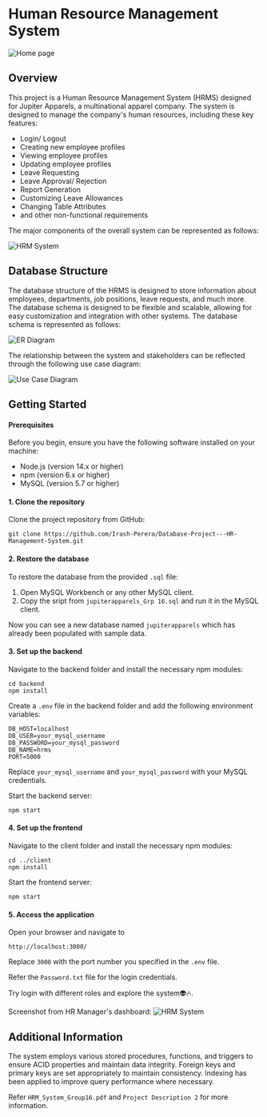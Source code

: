 # Human Resource Management System

![Home page](./screenshots/Screenshot_21-5-2024_123542_localhost.jpeg "Home Page") 


## Overview

This project is a Human Resource Management System (HRMS) designed for Jupiter Apparels, a multinational apparel company. The system is designed to manage the company's human resources, including these key features:

- Login/ Logout
- Creating new employee profiles
- Viewing employee profiles
- Updating employee profiles
- Leave Requesting
- Leave Approval/ Rejection
- Report Generation
- Customizing Leave Allowances
- Changing Table Attributes
- and other non-functional requirements

The major components of the overall system can be represented as follows:   

![HRM System](./screenshots/HRMSystem.png "HRM System")

## Database Structure

The database structure of the HRMS is designed to store information about employees, departments, job positions, leave requests, and much more. The database schema is designed to be flexible and scalable, allowing for easy customization and integration with other systems. The database schema is represented as follows:

![ER Diagram](./screenshots/ERDiagram.png "ER Diagram")

The relationship between the system and stakeholders can be reflected through the following use case diagram:

![Use Case Diagram](./screenshots/UsecaseDiagram.png "Use Case Diagram")


## Getting Started

#### Prerequisites
Before you begin, ensure you have the following software installed on your machine:
- Node.js (version 14.x or higher)
- npm (version 6.x or higher)
- MySQL (version 5.7 or higher)

#### 1. Clone the repository

Clone the project repository from GitHub:
```
git clone https://github.com/Irash-Perera/Database-Project---HR-Management-System.git
```
#### 2. Restore the database

To restore the database from the provided `.sql` file:

1. Open MySQL Workbench or any other MySQL client.
2. Copy the sript from `jupiterapparels_Grp 16.sql` and run it in the MySQL client.

Now you can see a new database named `jupiterapparels` which has already been populated with sample data.

#### 3. Set up the backend

Navigate to the backend folder and install the necessary npm modules:

```
cd backend
npm install
```
Create a `.env` file in the backend folder and add the following environment variables:

```
DB_HOST=localhost
DB_USER=your_mysql_username
DB_PASSWORD=your_mysql_password
DB_NAME=hrms
PORT=5000
```
Replace `your_mysql_username` and `your_mysql_password` with your MySQL credentials.

Start the backend server:

```
npm start
```
#### 4. Set up the frontend
Navigate to the client folder and install the necessary npm modules:

```
cd ../client
npm install
```
Start the frontend server:

```
npm start
```

#### 5. Access the application
Open your browser and navigate to
```
http://localhost:3000/
```
Replace `3000` with the port number you specified in the `.env` file.

Refer the `Password.txt` file for the login credentials.

Try login with different roles and explore the system👽🔥.

Screenshot from HR Manager's dashboard:
![HRM System](./screenshots/Screenshot_21-5-2024_123633_localhost.jpeg "HRM System")

## Additional Information
The system employs various stored procedures, functions, and triggers to ensure ACID properties and maintain data integrity. Foreign keys and primary keys are set appropriately to maintain consistency. Indexing has been applied to improve query performance where necessary.

Refer `HRM_System_Group16.pdf` and `Project Description 2` for more information.

